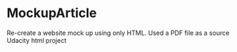 # MockupArticle
Re-create a website mock up using only HTML.
Used a PDF file as a source
Udacity html project
